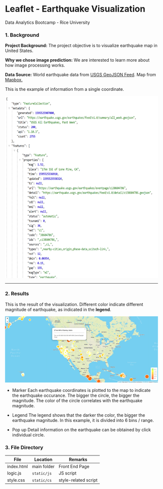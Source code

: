 # Leaflet - Earthquake Visualization 



Data Analytics Bootcamp - Rice University


### 1. Background 

**Project Background:** The project objective is to visualize earthquake map in United States. 

**Why we chose image prediction:** We are interested to learn more about how image processing works. 

**Data Source:** World earthquake data from <a href="https://earthquake.usgs.gov/earthquakes/feed/v1.0/summary/all_week.geojson"> USGS GeoJSON Feed</a>. 
Map from<a href="https://www.mapbox.com/"> Mapbox.</a>

This is the example of information from a single coordinate. 

<!-- ![](images/json.png) -->

<p align="center">
    <img src="Images/json.PNG" height="600px" weight="400px"> 

</p>



****

### 2. Results 

This is the result of the visualization. Different color indicate different magnitude of earthquake, as indicated in the **legend**.   

![](Images/earthquake_map.PNG)

* Marker 
Each earthquake coordinates is plotted to the map to indicate the earthquake occurance. The bigger the circle, the bigger the magnitude. The color of the circle correlates with the earthquake magnitude. 

* Legend 
The legend shows that the darker the color, the bigger the earthquake magnitude. In this example, it is divided into 6 bins / range. 

* Pop up
Detail information on the earthquake can be obtained by click individual circle.  




### 3. File Directory


File  | Location | Remarks 
------|------|------
index.html | main folder | Front End Page
logic.js | `static/js` | JS script 
style.css | `static/cs` | style-related script

